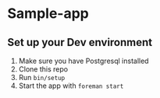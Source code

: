 # Sample-app

## Set up your Dev environment

1. Make sure you have Postgresql installed
1. Clone this repo
1. Run `bin/setup`
1. Start the app with `foreman start`
